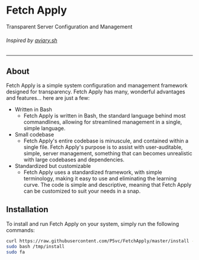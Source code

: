 # Fetch Apply

Transparent Server Configuration and Management

###### Inspired by [aviary.sh](https://github.com/team-video/aviary.sh "aviary.sh")

------------

## About

Fetch Apply is a simple system configuration and management framework designed for transparency. Fetch Apply has many, wonderful advantages and features... here are just a few:

- Written in Bash
  - Fetch Apply is written in Bash, the standard language behind most commandlines, allowing for streamlined management in a single, simple language.
- Small codebase
  - Fetch Apply's entire codebase is minuscule, and contained within a single file. Fetch Apply's purpose is to assist with user-auditable, simple, server management, something that can becomes unrealistic with large codebases and dependencies.
- Standardized but customizable
  - Fetch Apply uses a standardized framework, with simple terminology, making it easy to use and eliminating the learning curve. The code is simple and descriptive, meaning that Fetch Apply can be customized to suit your needs in a snap.

## Installation

To install and run Fetch Apply on your system, simply run the following commands:

```bash
curl https://raw.githubusercontent.com/P5vc/FetchApply/master/install -o /tmp/install
sudo bash /tmp/install
sudo fa
```
